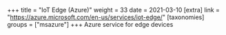 +++
title = "IoT Edge (Azure)"
weight = 33
date = 2021-03-10
[extra]
link = "https://azure.microsoft.com/en-us/services/iot-edge/"
[taxonomies]
groups = ["msazure"]
+++
Azure service for edge devices

